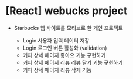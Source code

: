 # [React] webucks project

- Starbucks 웹 사이트를 모티브로 한 개인 프로젝트

  - Login 사용자 입력 데이터 저장
  - Login 로그인 버튼 활성화 (validation)
  - 커피 상세 페이지 좋아요 기능 구현하기
  - 커피 상세 페이지 리뷰 리뷰 달기 기능 구현하기
  - 커피 상세 페이지 리뷰 삭제 기능
